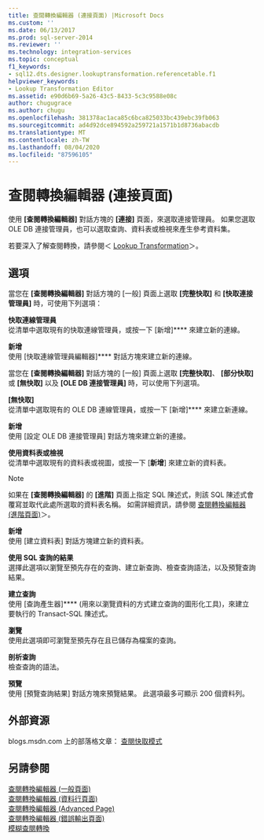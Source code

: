 ```yaml
---
title: 查閱轉換編輯器 (連接頁面) |Microsoft Docs
ms.custom: ''
ms.date: 06/13/2017
ms.prod: sql-server-2014
ms.reviewer: ''
ms.technology: integration-services
ms.topic: conceptual
f1_keywords:
- sql12.dts.designer.lookuptransformation.referencetable.f1
helpviewer_keywords:
- Lookup Transformation Editor
ms.assetid: e90d6b69-5a26-43c5-8433-5c3c9588e08c
author: chugugrace
ms.author: chugu
ms.openlocfilehash: 381378ac1aca85c6bca825033bc439ebc39fb063
ms.sourcegitcommit: ad4d92dce894592a259721a1571b1d8736abacdb
ms.translationtype: MT
ms.contentlocale: zh-TW
ms.lasthandoff: 08/04/2020
ms.locfileid: "87596105"
---
```

# <a name="lookup-transformation-editor-connection-page"></a>查閱轉換編輯器 (連接頁面)
  使用 **[查閱轉換編輯器]** 對話方塊的 **[連接]** 頁面，來選取連接管理員。 如果您選取 OLE DB 連接管理員，也可以選取查詢、資料表或檢視來產生參考資料集。  
  
 若要深入了解查閱轉換，請參閱＜ [Lookup Transformation](data-flow/transformations/lookup-transformation.md)＞。  
  
## <a name="options"></a>選項  
 當您在 **[查閱轉換編輯器]** 對話方塊的 [一般] 頁面上選取 **[完整快取]** 和 **[快取連接管理員]** 時，可使用下列選項：  
  
 **快取連線管理員**  
 從清單中選取現有的快取連線管理員，或按一下 [新增]**** 來建立新的連線。  
  
 **新增**  
 使用 [快取連線管理員編輯器]**** 對話方塊來建立新的連線。  
  
 當您在 **[查閱轉換編輯器]** 對話方塊的 [一般] 頁面上選取 **[完整快取]**、 **[部分快取]** 或 **[無快取]** 以及 **[OLE DB 連接管理員]** 時，可以使用下列選項。  
  
 **[無快取]**  
 從清單中選取現有的 OLE DB 連線管理員，或按一下 [新增]**** 來建立新連線。  
  
 **新增**  
 使用 [設定 OLE DB 連接管理員]  對話方塊來建立新的連接。  
  
 **使用資料表或檢視**  
 從清單中選取現有的資料表或視圖，或按一下 [**新增**] 來建立新的資料表。  
  
> [!NOTE]  
>  如果在 **[查閱轉換編輯器]** 的 **[進階]** 頁面上指定 SQL 陳述式，則該 SQL 陳述式會覆寫並取代此處所選取的資料表名稱。 如需詳細資訊，請參閱 [查閱轉換編輯器 &#40;進階頁面&#41;](../../2014/integration-services/lookup-transformation-editor-advanced-page.md)＞。  
  
 **新增**  
 使用 [建立資料表]  對話方塊建立新的資料表。  
  
 **使用 SQL 查詢的結果**  
 選擇此選項以瀏覽至預先存在的查詢、建立新查詢、檢查查詢語法，以及預覽查詢結果。  
  
 **建立查詢**  
 使用 [查詢產生器]**** (用來以瀏覽資料的方式建立查詢的圖形化工具)，來建立要執行的 Transact-SQL 陳述式。  
  
 **瀏覽**  
 使用此選項即可瀏覽至預先存在且已儲存為檔案的查詢。  
  
 **剖析查詢**  
 檢查查詢的語法。  
  
 **預覽**  
 使用 [預覽查詢結果]  對話方塊來預覽結果。 此選項最多可顯示 200 個資料列。  
  
## <a name="external-resources"></a>外部資源  
 blogs.msdn.com 上的部落格文章： [查閱快取模式](https://go.microsoft.com/fwlink/?LinkId=219518)  
  
## <a name="see-also"></a>另請參閱  
 [查閱轉換編輯器 &#40;一般頁面&#41;](general-page-of-integration-services-designers-options.md)   
 [查閱轉換編輯器 &#40;資料行頁面&#41;](../../2014/integration-services/lookup-transformation-editor-columns-page.md)   
 [查閱轉換編輯器 &#40;Advanced Page&#41;](../../2014/integration-services/lookup-transformation-editor-advanced-page.md)   
 [查閱轉換編輯器 &#40;錯誤輸出頁面&#41;](../../2014/integration-services/lookup-transformation-editor-error-output-page.md)   
 [模糊查閱轉換](data-flow/transformations/fuzzy-lookup-transformation.md)  
  
  
